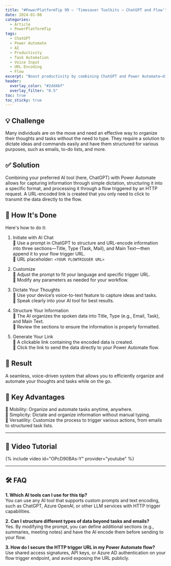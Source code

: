 ```yaml
---
title: "#PowerPlatformTip 99 – 'Timesaver Toolkits – ChatGPT and Flow'"
date: 2024-01-08
categories:
  - Article
  - PowerPlatformTip
tags:
  - ChatGPT
  - Power Automate
  - AI
  - Productivity
  - Task Automation
  - Voice Input
  - URL Encoding
  - Flow
excerpt: "Boost productivity by combining ChatGPT and Power Automate—dictate ideas, automate task structuring, and streamline workflows with AI-powered toolkits and flows."
header:
  overlay_color: "#2dd4bf"
  overlay_filter: "0.5"
toc: true
toc_sticky: true
---
```


## 💡 Challenge
Many individuals are on the move and need an effective way to organize their thoughts and tasks without the need to type. They require a solution to dictate ideas and commands easily and have them structured for various purposes, such as emails, to-do lists, and more.

## ✅ Solution
Combining your preferred AI tool (here, ChatGPT) with Power Automate allows for capturing information through simple dictation, structuring it into a specific format, and processing it through a flow triggered by an HTTP request. A URL-encoded link is created that you only need to click to transmit the data directly to the flow.

## 🔧 How It's Done
Here's how to do it:
1. Initiate with AI Chat  
   🔸 Use a prompt in ChatGPT to structure and URL-encode information into three sections—Title, Type (Task, Mail), and Main Text—then append it to your flow trigger URL.  
   🔸 URL placeholder: `<YOUR FLOWTRIGGER URL>`

2. Customize  
   🔸 Adjust the prompt to fit your language and specific trigger URL.  
   🔸 Modify any parameters as needed for your workflow.

3. Dictate Your Thoughts  
   🔸 Use your device’s voice-to-text feature to capture ideas and tasks.  
   🔸 Speak clearly into your AI tool for best results.

4. Structure Your Information  
   🔸 The AI organizes the spoken data into Title, Type (e.g., Email, Task), and Main Text.  
   🔸 Review the sections to ensure the information is properly formatted.

5. Generate Your Link  
   🔸 A clickable link containing the encoded data is created.  
   🔸 Click the link to send the data directly to your Power Automate flow.

## 🎉 Result
A seamless, voice-driven system that allows you to efficiently organize and automate your thoughts and tasks while on the go.

## 🌟 Key Advantages
🔸 Mobility: Organize and automate tasks anytime, anywhere.  
🔸 Simplicity: Dictate and organize information without manual typing.  
🔸 Versatility: Customize the process to trigger various actions, from emails to structured task lists.

---

## 🎥 Video Tutorial
{% include video id="OPcD90BAs-Y" provider="youtube" %}

---

## 🛠️ FAQ
**1. Which AI tools can I use for this tip?**  
You can use any AI tool that supports custom prompts and text encoding, such as ChatGPT, Azure OpenAI, or other LLM services with HTTP trigger capabilities.

**2. Can I structure different types of data beyond tasks and emails?**  
Yes. By modifying the prompt, you can define additional sections (e.g., summaries, meeting notes) and have the AI encode them before sending to your flow.

**3. How do I secure the HTTP trigger URL in my Power Automate flow?**  
Use shared access signatures, API keys, or Azure AD authentication on your flow trigger endpoint, and avoid exposing the URL publicly.
